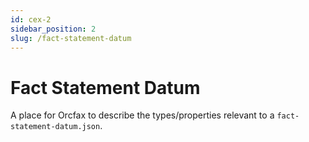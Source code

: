 ```yaml
---
id: cex-2
sidebar_position: 2
slug: /fact-statement-datum
---
```


# Fact Statement Datum

A place for Orcfax to describe the types/properties relevant to a
`fact-statement-datum.json`.
